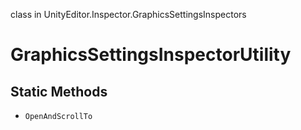 class in UnityEditor.Inspector.GraphicsSettingsInspectors
# GraphicsSettingsInspectorUtility

## Static Methods
- `OpenAndScrollTo`
